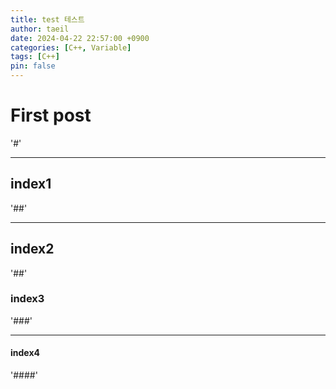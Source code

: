 ```yaml
---
title: test 테스트
author: taeil
date: 2024-04-22 22:57:00 +0900
categories: [C++, Variable]
tags: [C++]
pin: false
---
```


# First post
'#'

---

## index1
'##'

---

## index2
'##'

### index3
'###'

---

#### index4
'####'